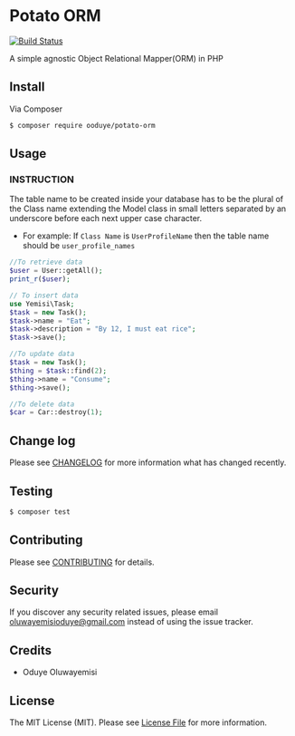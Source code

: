 # Potato ORM

[![Build Status][ico-travis]][link-travis]

A simple agnostic Object Relational Mapper(ORM) in PHP 

## Install

Via Composer

``` bash
$ composer require ooduye/potato-orm
```

## Usage

### INSTRUCTION
The table name to be created inside your database has to be the plural of the Class name extending the Model class in small letters separated by an underscore before each next upper case character.

* For example:
If `Class Name` is `UserProfileName` then the table name should be `user_profile_names`

``` php
//To retrieve data
$user = User::getAll();
print_r($user);

// To insert data
use Yemisi\Task;
$task = new Task();
$task->name = "Eat";
$task->description = "By 12, I must eat rice";
$task->save();

//To update data
$task = new Task();
$thing = $task::find(2);
$thing->name = "Consume";
$thing->save();

//To delete data
$car = Car::destroy(1);


```

## Change log

Please see [CHANGELOG](CHANGELOG.md) for more information what has changed recently.

## Testing

``` bash
$ composer test
```

## Contributing

Please see [CONTRIBUTING](CONTRIBUTING.md) for details.

## Security

If you discover any security related issues, please email oluwayemisioduye@gmail.com instead of using the issue tracker.

## Credits

- Oduye Oluwayemisi

## License

The MIT License (MIT). Please see [License File](LICENSE.md) for more information.

[ico-travis]: https://img.shields.io/travis/andela-ooduye/PotatoORM/master.svg?style=flat-square

[link-travis]: https://travis-ci.org/andela-ooduye/PotatoORM
[link-author]: https://github.com/andela-ooduye
[link-contributors]: ../../contributors